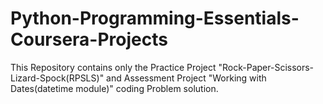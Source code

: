 # Python-Programming-Essentials-Coursera-Projects
This Repository contains only the Practice Project "Rock-Paper-Scissors-Lizard-Spock(RPSLS)" and Assessment Project  "Working with Dates(datetime module)" coding Problem solution.
